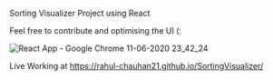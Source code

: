 Sorting Visualizer Project using React

Feel free to contribute and optimising the UI (:

![React App - Google Chrome 11-06-2020 23_42_24](https://user-images.githubusercontent.com/48623131/84427437-835dc100-ac42-11ea-8cf2-3634cd7add56.png)


Live Working at
https://rahul-chauhan21.github.io/SortingVisualizer/
